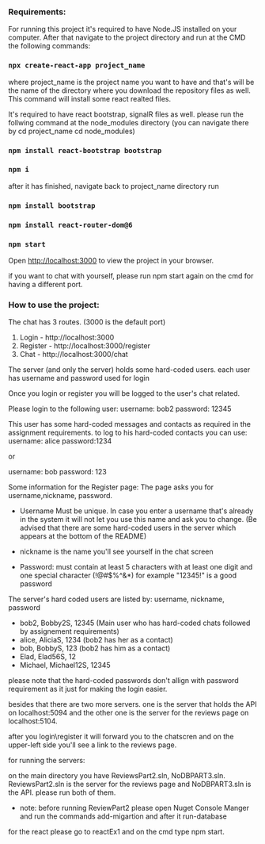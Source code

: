 
<h3>Requirements:</h3>

For running this project it's required to have Node.JS installed on your computer.
After that navigate to the project directory and run at the CMD the following commands:
### `npx create-react-app project_name`
where project_name is the project name you want to have and that's will be the name of the directory where you download the repository files as well. This command will install some react realted files.

It's required to have react bootstrap, signalR files as well. please run the follwing command at the node_modules directory (you can navigate there by cd project_name cd node_modules)
### `npm install react-bootstrap bootstrap`
### `npm i`
after it has finished, navigate back to project_name directory run
### `npm install bootstrap`
### `npm install react-router-dom@6`
### `npm start`
Open [http://localhost:3000](http://localhost:3000) to view the project in your browser.

if you want to chat with yourself, please run npm start again on the cmd for having a different port.
<h3>How to use the project:</h3>

The chat has 3 routes.
(3000 is the default port)
1) Login - http://localhost:3000
2) Register - http://localhost:3000/register
3) Chat - http://localhost:3000/chat

The server (and only the server) holds some hard-coded users.
each user has username and password used for login

Once you login or register you will be logged to the user's chat related.

Please login to the following user:
username: bob2
password: 12345

This user has some hard-coded messages and contacts as required in the assignment requirements.
to log to his hard-coded contacts you can use:
username: alice
password:1234

or

username: bob
password: 123

Some information for the Register page:
The page asks you for username,nickname,  password.

- Username  Must be unique. In case you enter a username that's already in the system it will not let you use this name and ask you to change. (Be advised that there are some hard-coded users in the server which appears at the bottom of the README)

- nickname is the name you'll see yourself in the chat screen

- Password: must contain at least 5 characters with at least one digit and one special character     (!@#$%^&*)
  for example "12345!" is a good password



The server's hard coded users are listed by: 
username, nickname, password
- bob2, Bobby2S, 12345 (Main user who has hard-coded chats followed by assignement requirements)
- alice, AliciaS, 1234 (bob2 has her as a contact)
- bob, BobbyS, 123 (bob2 has him as a contact)
- Elad, Elad56S, 12
- Michael, Michael12S, 12345

please note that the hard-coded passwords don't allign with password requirement as it just for making the login easier.


besides that there are two more servers.
one is the server that holds the API on localhost:5094
and the other one is the server for the reviews page on localhost:5104.

after you login\register it will forward you to the chatscren and on the upper-left side you'll see a link to the reviews page.



for running the servers:

on the main directory you have ReviewsPart2.sln, NoDBPART3.sln.
ReviewsPart2.sln is the server for the reviews page and NoDBPART3.sln is the API.
please run both of them.
- note: before running ReviewPart2 please open Nuget Console Manger and run the commands add-migartion and after it run-database

for the react please go to reactEx1 and on the cmd type npm start.


